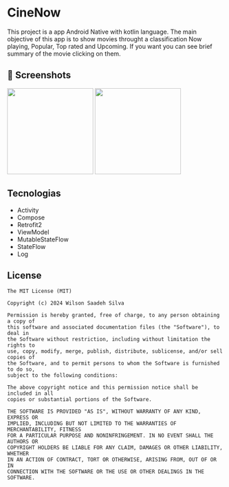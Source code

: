 # CineNow
This project is a app Android Native with kotlin language. The main objective of this app  is to show movies throught a classification Now playing, Popular, Top rated and Upcoming. If you want you can see brief summary of the movie clicking on them.

## :camera_flash: Screenshots
<!-- You can add more screenshots here if you like -->
<img src="https://github.com/user-attachments/assets/8d986c9c-e51f-4d5e-8d7c-62938a91036c" width=200/>
<img src="https://github.com/user-attachments/assets/70797523-852b-4b0a-b3af-5c8084960f61" width=200/>


## Tecnologias
- Activity
- Compose
- Retrofit2
- ViewModel
- MutableStateFlow
- StateFlow
- Log



## License
```
The MIT License (MIT)

Copyright (c) 2024 Wilson Saadeh Silva

Permission is hereby granted, free of charge, to any person obtaining a copy of
this software and associated documentation files (the "Software"), to deal in
the Software without restriction, including without limitation the rights to
use, copy, modify, merge, publish, distribute, sublicense, and/or sell copies of
the Software, and to permit persons to whom the Software is furnished to do so,
subject to the following conditions:

The above copyright notice and this permission notice shall be included in all
copies or substantial portions of the Software.

THE SOFTWARE IS PROVIDED "AS IS", WITHOUT WARRANTY OF ANY KIND, EXPRESS OR
IMPLIED, INCLUDING BUT NOT LIMITED TO THE WARRANTIES OF MERCHANTABILITY, FITNESS
FOR A PARTICULAR PURPOSE AND NONINFRINGEMENT. IN NO EVENT SHALL THE AUTHORS OR
COPYRIGHT HOLDERS BE LIABLE FOR ANY CLAIM, DAMAGES OR OTHER LIABILITY, WHETHER
IN AN ACTION OF CONTRACT, TORT OR OTHERWISE, ARISING FROM, OUT OF OR IN
CONNECTION WITH THE SOFTWARE OR THE USE OR OTHER DEALINGS IN THE SOFTWARE.
